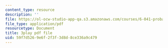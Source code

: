 ```yaml
---
content_type: resource
description: ''
file: https://ol-ocw-studio-app-qa.s3.amazonaws.com/courses/6-041-probabilistic-systems-analysis-and-applied-probability-fall-2010/59f7d5269e6f2f3f3d8d8ce336a9c479_H_k1w3cfny8.pdf
file_type: application/pdf
resourcetype: Document
title: 3play pdf file
uid: 59f7d526-9e6f-2f3f-3d8d-8ce336a9c479
---
```

